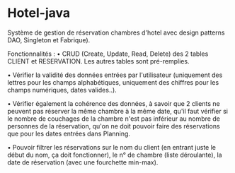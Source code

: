 # Hotel-java
Système de gestion de réservation chambres d'hotel avec design patterns DAO, Singleton et 
Fabrique).

Fonctionnalités  :
• CRUD (Create, Update, Read, Delete) des 2 tables CLIENT et RESERVATION. 
Les autres tables sont pré-remplies.

• Vérifier la validité des données entrées par l'utilisateur (uniquement des 
lettres pour les champs alphabétiques, uniquement des chiffres pour les 
champs numériques, dates valides..).

• Vérifier également la cohérence des données, à savoir que 2 clients ne 
peuvent pas réserver la même chambre à la même date, qu'il faut vérifier si le 
nombre de couchages de la chambre n'est pas inférieur au nombre de 
personnes de la réservation, qu'on ne doit pouvoir faire des réservations que 
pour les dates entrées dans Planning.

• Pouvoir filtrer les réservations sur le nom du client (en entrant juste le début 
du nom, ça doit fonctionner), le n° de chambre (liste déroulante), la date de 
réservation (avec une fourchette min-max).
